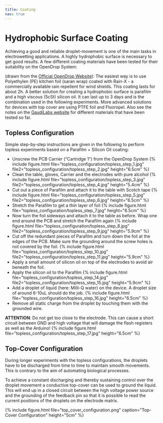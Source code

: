 ```yaml
---
title: Coating
nav: true
---
```


# Hydrophobic Surface Coating

Achieving a good and reliable droplet-movement is one of the main tasks in electrowetting applications. A highly hydrophobic surface is necessary to get good results.
A few different coating materials have been tested for their suitability on the OpenDrop System:

(drawn from the [Official OpenDrop Website](gaudi.ch/OpenDrop/)):
The easiest way is to use Polyethylen (PE) kitchen foil (saran wrap) coated with Rain-X - a commercially available rain repellent for wind shields. This coating lasts for about 2h. A better solution for creating a hydrophobic surface is parafilm and a high viscous (5cSt) silicon oil. It can last up to 3 days and is the combination used in the following experiments.
More advanced solutions for devices with top cover are using PTFE foil and Fluoropel. Also see the notes on the [GaudiLabs website](http://www.gaudi.ch/OpenDrop/?p=142) for different materials that have been tested so far. 

## Topless Configuration
Simple step-by-step instructions are given in the following to perform topless experiments based on a Parafilm + Silicon Oil coating:
- Unscrew the PCB Carrier (“Cartridge 1”) from the OpenDrop System
{% include figure.html file="topless_configuration/topless_step_1.jpg" file2="topless_configuration/topless_step_2.jpg" height="6.5cm" %}
- Clean the table, gloves, Carrier and the electrodes with pure alcohol
{% include figure.html file="topless_configuration/topless_step_3.jpg" file2="topless_configuration/topless_step_4.jpg" height="5.4cm" %}
- Cut out a piece of Parafilm and attach it to the table with Scotch tape
{% include figure.html file="topless_configuration/topless_step_5.jpg" file2="topless_configuration/topless_step_6.jpg" height="6.5cm" %}
- Stretch the Parafilm to get a thin layer of foil
{% include figure.html file="topless_configuration/topless_step_7.jpg" height="6.5cm" %}
- Now turn the foil sideways and attach it to the table as before. Wrap one end around the PCB and stretch the Parafilm again
{% include figure.html file="topless_configuration/topless_step_8.jpg" file2="topless_configuration/topless_step_9.jpg" height="5.9cm" %}
- Cut off the redundant pieces of Parafilm and turn down the foil at the edges of the PCB. Make sure the grounding around the screw holes is not covered by the foil.
{% include figure.html file="topless_configuration/topless_step_10.jpg" file2="topless_configuration/topless_step_11.jpg" height="5.9cm" %}
- Apply a small amount of silicon oil on top of the electrodes to avoid air beneath the foil.
- Apply the silicon oil to the Parafilm
{% include figure.html file="topless_configuration/topless_step_14.jpg" file2="topless_configuration/topless_step_15.jpg" height="5.9cm" %}
- Add a droplet of liquid (here: Milli-Q water) on the device. A droplet size of around 6-10uL should do the job.
{% include figure.html file="topless_configuration/topless_step_16.jpg" height="6.5cm" %}
- Remove all static charge from the droplet by touching them with the grounded wire. 

**ATTENTION**: Do not get too close to the electrode. This can cause a short circuit between GND and high voltage that will damage the flash registers as well as the Arduino!
{% include figure.html file="topless_configuration/topless_step_17.jpg" height="6.5cm" %}
&nbsp;

## Top-Cover Configuration
During longer experiments with the topless configurations, the droplets have to be discharged from time to time to maintain smooth movements. This is contrary to the aim of automating biological processes.

To achieve a constant discharging and thereby sustaining control over the droplet movement a conductive top-cover can be used to ground the liquid. This will end up in a closed circuit between the high voltage power source and the grounding of the feedback pin so that it is possible to read the current positions of the droplets on the electrode matrix.

{% include figure.html file="top_cover_configuration.png" caption="Top-Cover Configuration" height="5cm" %}

